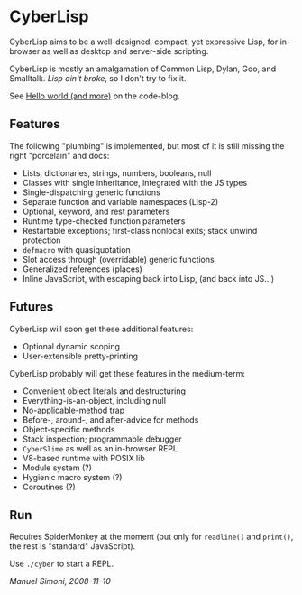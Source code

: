 CyberLisp
=========

CyberLisp aims to be a well-designed, compact, yet expressive Lisp,
for in-browser as well as desktop and server-side scripting.

CyberLisp is mostly an amalgamation of Common Lisp, Dylan, Goo, and
Smalltalk.  *Lisp ain't broke*, so I don't try to fix it.

See <a href="/manuel/cyberlisp/tree/master/blog/2008-11/hello-world.md">Hello
world (and more)</a> on the code-blog.

Features
--------

The following "plumbing" is implemented, but most of it is still
missing the right "porcelain" and docs:

* Lists, dictionaries, strings, numbers, booleans, null
* Classes with single inheritance, integrated with the JS types
* Single-dispatching generic functions
* Separate function and variable namespaces (Lisp-2)
* Optional, keyword, and rest parameters
* Runtime type-checked function parameters
* Restartable exceptions; first-class nonlocal exits; stack unwind protection
* `defmacro` with quasiquotation
* Slot access through (overridable) generic functions
* Generalized references (places)
* Inline JavaScript, with escaping back into Lisp, (and back into JS...)

Futures
-------

CyberLisp will soon get these additional features:

* Optional dynamic scoping
* User-extensible pretty-printing

CyberLisp probably will get these features in the medium-term:

* Convenient object literals and destructuring
* Everything-is-an-object, including null
* No-applicable-method trap
* Before-, around-, and after-advice for methods
* Object-specific methods
* Stack inspection; programmable debugger
* `CyberSlime` as well as an in-browser REPL
* V8-based runtime with POSIX lib
* Module system (?)
* Hygienic macro system (?)
* Coroutines (?)

Run
---

Requires SpiderMonkey at the moment (but only for `readline()` and
`print()`, the rest is "standard" JavaScript).

Use `./cyber` to start a REPL.

*Manuel Simoni, 2008-11-10*
